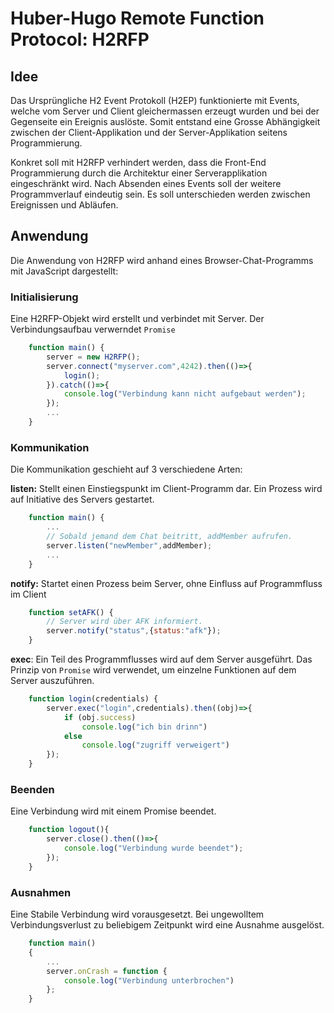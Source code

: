 # Huber-Hugo Remote Function Protocol: H2RFP

## Idee
Das Ursprüngliche H2 Event Protokoll (H2EP) funktionierte mit Events, welche vom Server und Client gleichermassen erzeugt wurden und bei der Gegenseite ein Ereignis auslöste. Somit entstand eine Grosse Abhängigkeit zwischen der Client-Applikation und der Server-Applikation seitens Programmierung.

Konkret soll mit H2RFP verhindert werden, dass die Front-End Programmierung durch die Architektur einer Serverapplikation eingeschränkt wird. Nach Absenden eines Events soll der weitere Programmverlauf eindeutig sein. Es soll unterschieden werden zwischen Ereignissen und Abläufen.

## Anwendung

Die Anwendung von H2RFP wird anhand eines Browser-Chat-Programms mit JavaScript dargestellt:

### Initialisierung
Eine H2RFP-Objekt wird erstellt und verbindet mit Server. Der Verbindungsaufbau verwerndet ```Promise```
```JavaScript
    function main() {
        server = new H2RFP();
        server.connect("myserver.com",4242).then(()=>{
            login();
        }).catch(()=>{
            console.log("Verbindung kann nicht aufgebaut werden");
        });
        ...
    }
```

### Kommunikation
Die Kommunikation geschieht auf 3 verschiedene Arten:

**listen:** Stellt einen Einstiegspunkt im Client-Programm dar. Ein Prozess wird auf Initiative des Servers gestartet.
```JavaScript
    function main() {
        ...
        // Sobald jemand dem Chat beitritt, addMember aufrufen.
        server.listen("newMember",addMember);
        ...
    }
```

**notify:** Startet einen Prozess beim Server, ohne Einfluss auf Programmfluss im Client
```JavaScript
    function setAFK() {
        // Server wird über AFK informiert.
        server.notify("status",{status:"afk"});
    }
```

**exec**: Ein Teil des Programmflusses wird auf dem Server ausgeführt. Das Prinzip von ```Promise``` wird verwendet, um einzelne Funktionen auf dem Server auszuführen.
```JavaScript
    function login(credentials) {
        server.exec("login",credentials).then((obj)=>{
            if (obj.success)
                console.log("ich bin drinn")
            else
                console.log("zugriff verweigert")
        });
    }
```
### Beenden
Eine Verbindung wird mit einem Promise beendet.
```JavaScript
    function logout(){
        server.close().then(()=>{
            console.log("Verbindung wurde beendet");
        });
    }
```

### Ausnahmen
Eine Stabile Verbindung wird vorausgesetzt. Bei ungewolltem Verbindungsverlust zu beliebigem Zeitpunkt wird eine Ausnahme ausgelöst.
```JavaScript
    function main()
    {
        ...
        server.onCrash = function {
            console.log("Verbindung unterbrochen")
        };
    }
```